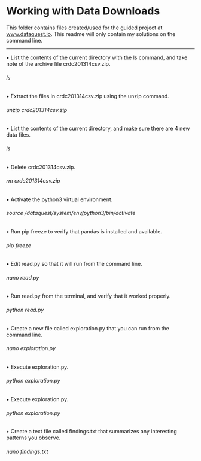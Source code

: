 # Working with Data Downloads

This folder contains files created/used for the guided project at www.dataquest.io. This readme will only contain my solutions on the command line.

----------------------------------------------------------------------------------------------------------------------------

•	List the contents of the current directory with the ls command, and take note of the archive file crdc201314csv.zip.
###### ls
•	Extract the files in crdc201314csv.zip using the unzip command.
###### unzip crdc201314csv.zip
•	List the contents of the current directory, and make sure there are 4 new data files.
###### ls
•	Delete crdc201314csv.zip.
###### rm crdc201314csv.zip
•	Activate the python3 virtual environment. 
###### source /dataquest/system/env/python3/bin/activate
•	Run pip freeze to verify that pandas is installed and available.
###### pip freeze
•	Edit read.py so that it will run from the command line.
###### nano read.py
•	Run read.py from the terminal, and verify that it worked properly.
###### python read.py
•	Create a new file called exploration.py that you can run from the command line.
###### nano exploration.py
•	Execute exploration.py.
###### python exploration.py
•	Execute exploration.py.
###### python exploration.py
•	Create a text file called findings.txt that summarizes any interesting patterns you observe.
###### nano findings.txt

